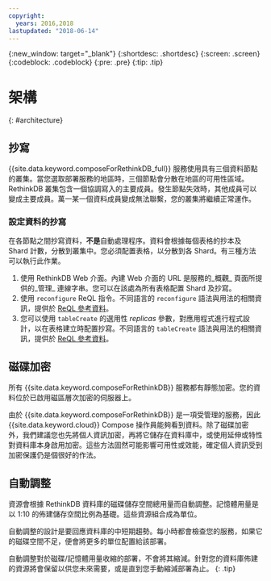 ```yaml
---
copyright:
  years: 2016,2018
lastupdated: "2018-06-14"
---
```


{:new_window: target="_blank"}
{:shortdesc: .shortdesc}
{:screen: .screen}
{:codeblock: .codeblock}
{:pre: .pre}
{:tip: .tip}

# 架構 
{: #architecture}

## 抄寫

{{site.data.keyword.composeForRethinkDB_full}} 服務使用具有三個資料節點的叢集。當您選取部署服務的地區時，三個節點會分散在地區的可用性區域。RethinkDB 叢集包含一個協調寫入的主要成員。發生節點失效時，其他成員可以變成主要成員。萬一某一個資料成員變成無法聯繫，您的叢集將繼續正常運作。

### 設定資料的抄寫

在各節點之間抄寫資料，**不是**自動處理程序。資料會根據每個表格的抄本及 Shard 計數，分散到叢集中。您必須配置表格，以分散到各 Shard。有三種方法可以執行此作業。

1. 使用 RethinkDB Web 介面。內建 Web 介面的 URL 是服務的_概觀_ 頁面所提供的_管理_ 連線字串。您可以在該處為所有表格配置 Shard 及抄寫。
2. 使用 `reconfigure` ReQL 指令。不同語言的 `reconfigure` 語法與用法的相關資訊，提供於 [ReQL 參考資料](https://www.rethinkdb.com/api/javascript/reconfigure/)。
3. 您可以使用 `tableCreate` 的選用性 _replicas_ 參數，對應用程式進行程式設計，以在表格建立時配置抄寫。不同語言的 `tableCreate` 語法與用法的相關資訊，提供於 [ReQL 參考資料](https://www.rethinkdb.com/api/javascript/table_create/)。

## 磁碟加密

所有 {{site.data.keyword.composeForRethinkDB}} 服務都有靜態加密。您的資料位於已啟用磁區層次加密的伺服器上。 

由於 {{site.data.keyword.composeForRethinkDB}} 是一項受管理的服務，因此 {{site.data.keyword.cloud}} Compose 操作員能夠看到資料。除了磁碟加密外，我們建議您也先將個人資訊加密，再將它儲存在資料庫中，或使用延伸或特性對資料庫本身啟用加密。這些方法固然可能影響可用性或效能，確定個人資訊受到加密保護仍是個很好的作法。

## 自動調整

資源會根據 RethinkDB 資料庫的磁碟儲存空間總用量而自動調整。記憶體用量是以 1:10 的佈建儲存空間比例為基礎。這些資源組合成為單位。

自動調整的設計是要回應資料庫的中短期趨勢。每小時都會檢查您的服務，如果它的磁碟空間不足，便會將更多的單位配置給該部署。

自動調整對於磁碟/記憶體用量收縮的部署，不會將其縮減。針對您的資料庫佈建的資源將會保留以供您未來需要，或是直到您手動縮減部署為止。
{: .tip}
